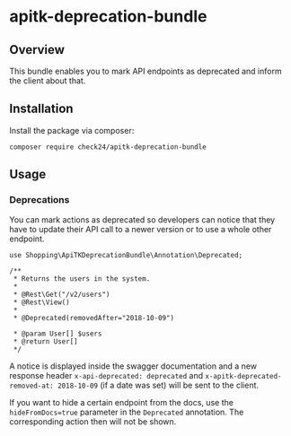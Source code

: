 # apitk-deprecation-bundle

## Overview
This bundle enables you to mark API endpoints as deprecated and inform the client about that.

## Installation
Install the package via composer:
```
composer require check24/apitk-deprecation-bundle
```

## Usage
### Deprecations
You can mark actions as deprecated so developers can notice that they have to update their 
API call to a newer version or to use a whole other endpoint.
```
use Shopping\ApiTKDeprecationBundle\Annotation\Deprecated;

/**
 * Returns the users in the system.
 *
 * @Rest\Get("/v2/users")
 * @Rest\View()
 *
 * @Deprecated(removedAfter="2018-10-09")
 
 * @param User[] $users
 * @return User[]
 */
 ```
 A notice is displayed inside the swagger documentation and a new response header
 `x-api-deprecated: deprecated` and `x-apitk-deprecated-removed-at: 2018-10-09` (if a date was set)
 will be sent to the client.

If you want to hide a certain endpoint from the docs, use the `hideFromDocs=true` parameter in
the `Deprecated` annotation. The corresponding action then will not be shown.